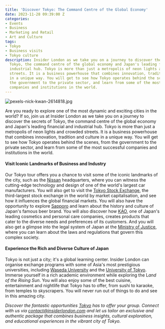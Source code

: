 ```yaml
---
title: 'Discover Tokyo: The Command Centre of the Global Economy'
date: 2023-11-28 09:39:00 Z
categories:
- Events
- Business
- Marketing and Retail
- Art and Culture
tags:
- Tokyo
- Business visits
- Tokyo culture
description: Insider London as we take you on a journey to discover the secrets of
  Tokyo, the command centre of the global economy and Japan's leading financial and
  industrial hub. Tokyo is more than just a metropolis of neon lights and crowded
  streets. It is a business powerhouse that combines innovation, tradition and culture
  in a unique way. You will get to see how Tokyo operates behind the scenes, from
  the government to the private sector, and learn from some of the most successful
  companies and institutions in the world.
---
```


![pexels-nick-kwan-2614818.jpg](/uploads/pexels-nick-kwan-2614818.jpg)

Are you ready to explore one of the most dynamic and exciting cities in the world? If so, join us at Insider London as we take you on a journey to discover the secrets of Tokyo, the command centre of the global economy and Japan's leading financial and industrial hub. Tokyo is more than just a metropolis of neon lights and crowded streets. It is a business powerhouse that combines innovation, tradition and culture in a unique way. You will get to see how Tokyo operates behind the scenes, from the government to the private sector, and learn from some of the most successful companies and institutions in the world.

#### Visit Iconic Landmarks of Business and Industry

Our Tokyo tour offers you a chance to visit some of the iconic landmarks of the city, such as the [Nissan](https://www.nissan.co.jp/) headquarters, where you can witness the cutting-edge technology and design of one of the world's largest car manufacturers. You will also get to visit the [Tokyo Stock Exchange](https://www.jpx.co.jp/english/), the third-largest stock exchange in the world by market capitalisation, and see how it influences the global financial markets. You will also have the opportunity to explore [Sapporo](https://www.sapporobeer.jp/english/) and learn about the history and culture of Japan's famous beer brand. You will also discover how [KAO](https://www.kao.com/global/en/), one of Japan's leading cosmetics and personal care companies, creates products that cater to the diverse needs and preferences of its customers. And you will also get a glimpse into the legal system of Japan at the [Ministry of Justice](https://www.moj.go.jp/EN/index.html), where you can learn about the laws and regulations that govern this complex society.

#### Experience the Rich and Diverse Culture of Japan

Tokyo is not just a city; it's a global learning center. Insider London can organise exchange programs with some of Asia's most prestigious universities, including [Waseda University](https://www.waseda.jp/top/en/) and the [University of Tokyo](https://www.u-tokyo.ac.jp/en/). Immerse yourself in a rich academic environment while exploring the L*and of the Rising Sun*. You will also enjoy some of the best cuisine, entertainment and nightlife that Tokyo has to offer, from sushi to karaoke, from temples to skyscrapers. You will never run out of things to do and see in this amazing city.


*Discover the fantastic opportunities [Tokyo](https://www.insiderlondon.com/asia/tokyo/) has to offer your group. Connect with us via <a href="mailto:contact@insiderlondon.com">contact@insiderlondon.com</a> and let us tailor an exclusive and authentic package that combines business insights, cultural exploration, and educational experiences in the vibrant city of Tokyo.*


